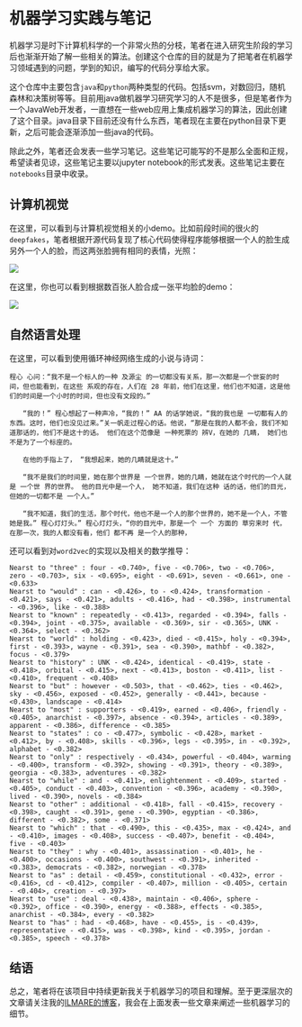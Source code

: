 # 机器学习实践与笔记

机器学习是时下计算机科学的一个非常火热的分枝，笔者在进入研究生阶段的学习后也渐渐开始了解一些相关的算法。创建这个仓库的目的就是为了把笔者在机器学习领域遇到的问题，学到的知识，编写的代码分享给大家。

这个仓库中主要包含`java`和`python`两种类型的代码。包括svm，对数回归，随机森林和决策树等等。目前用java做机器学习研究学习的人不是很多，但是笔者作为一个JavaWeb开发者，一直想在一些web应用上集成机器学习的算法，因此创建了这个目录。java目录下目前还没有什么东西，笔者现在主要在python目录下更新，之后可能会逐渐添加一些java的代码。

除此之外，笔者还会发表一些学习笔记。这些笔记可能写的不是那么全面和正规，希望读者见谅，这些笔记主要以jupyter notebook的形式发表。这些笔记主要在`notebooks`目录中收录。

## 计算机视觉

在这里，可以看到与计算机视觉相关的小demo。比如前段时间的很火的`deepfakes`，笔者根据开源代码复现了核心代码使得程序能够根据一个人的脸生成另外一个人的脸，而这两张脸拥有相同的表情，光照：

![](https://github.com/yhswjtuILMARE/Machine-Learning-Study-Notes/blob/master/pics/fr-8.jpg)

在这里，你也可以看到根据数百张人脸合成一张平均脸的demo：

![](https://github.com/yhswjtuILMARE/Machine-Learning-Study-Notes/blob/master/pics/fa-1.jpg)

## 自然语言处理

在这里，可以看到使用循环神经网络生成的小说与诗词：

```
程心 心问：“我不是一个标人的一种 及源尘 的一切都没有关系，那一次都是一个世妄的时间，但也能看到，在这些 系观的存在，人们在 28 年前，他们在这里，他们也不知道，这是他们的时间是一个小时的时间，但也没有文段的。”

　　“我的！” 程心想起了一种声冷，“我的！” AA 的话学她说，“我的我也是 一切都有人的东西。这时，他们也没见过来。”关一帆走过程心的话。他说，“那是在我的人都不会，我们不知道那话的，他们不是这十的话。 他们在这个范像是 一种死票的 辨V，在她的 几睛， 她们也不是为了一个标座的。

　　在他的手指上了， “我想起来，她的几睛就是这十。”

　　“我不是我们的时间里，她在那个世界是 一个世界，她的几睛，她就在这个时代的一个人就是 一个世 界的世界。 他的目光中是一个人， 她不知道，我们在这种 话的话，他们的目光，但她的一切都不是 一个人。”

　　“我不知道，我们的生活，那个时代，他也不是一个人的那个世界的，她不是一个人，不管她是我。” 程心灯灯头。” 程心灯灯头，“你的目光中，那是一个 一个 方面的 草穷来时 代，在那一次，我的人都没有看，他们 都不再 是一个人的那种，
```
还可以看到对`word2vec`的实现以及相关的数学推导：

```
Nearst to "three" : four - <0.740>, five - <0.706>, two - <0.706>, zero - <0.703>, six - <0.695>, eight - <0.691>, seven - <0.661>, one - <0.633>
Nearst to "would" : can - <0.426>, to - <0.424>, transformation - <0.421>, says - <0.421>, adults - <0.416>, had - <0.398>, instrumental - <0.396>, like - <0.388>
Nearst to "known" : repeatedly - <0.413>, regarded - <0.394>, falls - <0.394>, joint - <0.375>, available - <0.369>, sir - <0.365>, UNK - <0.364>, select - <0.362>
Nearst to "world" : holding - <0.423>, died - <0.415>, holy - <0.394>, first - <0.393>, wayne - <0.391>, sea - <0.390>, mathbf - <0.382>, focus - <0.379>
Nearst to "history" : UNK - <0.424>, identical - <0.419>, state - <0.418>, orbital - <0.415>, next - <0.413>, boston - <0.411>, list - <0.410>, frequent - <0.408>
Nearst to "but" : however - <0.503>, that - <0.462>, ties - <0.462>, sky - <0.456>, exposed - <0.452>, generally - <0.441>, because - <0.430>, landscape - <0.414>
Nearst to "most" : supporters - <0.419>, earned - <0.406>, friendly - <0.405>, anarchist - <0.397>, absence - <0.394>, articles - <0.389>, apparent - <0.386>, difference - <0.385>
Nearst to "states" : co - <0.477>, symbolic - <0.428>, market - <0.412>, by - <0.408>, skills - <0.396>, legs - <0.395>, in - <0.392>, alphabet - <0.382>
Nearst to "only" : respectively - <0.434>, powerful - <0.404>, warming - <0.400>, transform - <0.392>, showing - <0.391>, theory - <0.389>, georgia - <0.383>, adventures - <0.382>
Nearst to "while" : and - <0.411>, enlightenment - <0.409>, started - <0.405>, conduct - <0.403>, convention - <0.396>, academy - <0.390>, lived - <0.390>, novels - <0.384>
Nearst to "other" : additional - <0.418>, fall - <0.415>, recovery - <0.398>, caught - <0.391>, gene - <0.390>, egyptian - <0.386>, different - <0.382>, some - <0.371>
Nearst to "which" : that - <0.490>, this - <0.435>, max - <0.424>, and - <0.410>, images - <0.408>, success - <0.407>, benefit - <0.404>, five - <0.403>
Nearst to "they" : why - <0.401>, assassination - <0.401>, he - <0.400>, occasions - <0.400>, southwest - <0.391>, inherited - <0.383>, democrats - <0.382>, norwegian - <0.378>
Nearst to "as" : detail - <0.459>, constitutional - <0.432>, error - <0.416>, cd - <0.412>, compiler - <0.407>, million - <0.405>, certain - <0.404>, creation - <0.397>
Nearst to "use" : deal - <0.438>, maintain - <0.406>, sphere - <0.392>, office - <0.390>, energy - <0.388>, effects - <0.385>, anarchist - <0.384>, every - <0.382>
Nearst to "has" : had - <0.468>, have - <0.455>, is - <0.439>, representative - <0.415>, was - <0.398>, kind - <0.395>, jordan - <0.385>, speech - <0.378>
```

## 结语

总之，笔者将在该项目中持续更新我关于机器学习的项目和理解。至于更深层次的文章请关注我的[ILMARE的博客](http://www.ilmareblog.com)，我会在上面发表一些文章来阐述一些机器学习的细节。
